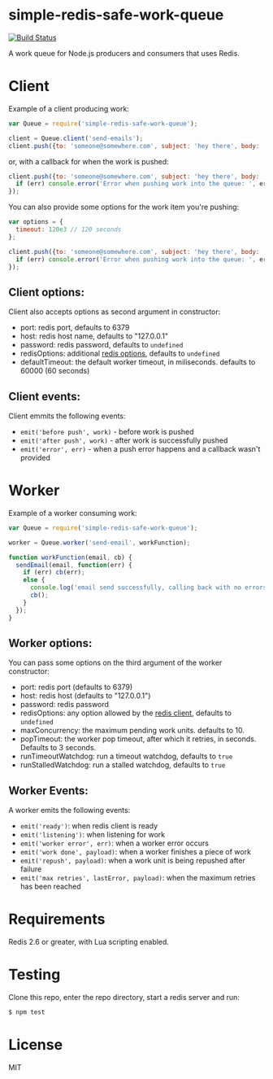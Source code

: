 # simple-redis-safe-work-queue

[![Build Status](https://travis-ci.org/pgte/simple-redis-safe-work-queue.svg)](https://travis-ci.org/pgte/simple-redis-safe-work-queue)

A work queue for Node.js producers and consumers that uses Redis.


# Client


Example of a client producing work:

```javascript
var Queue = require('simple-redis-safe-work-queue');

client = Queue.client('send-emails');
client.push({to: 'someone@somewhere.com', subject: 'hey there', body: 'yo'});
```

or, with a callback for when the work is pushed:

```javascript
client.push({to: 'someone@somewhere.com', subject: 'hey there', body: 'yo'}, function(err) {
  if (err) console.error('Error when pushing work into the queue: ', err.stack);
});
```

You can also provide some options for the work item you're pushing:

```javascript
var options = {
  timeout: 120e3 // 120 seconds
};

client.push({to: 'someone@somewhere.com', subject: 'hey there', body: 'yo'}, options, function(err) {
  if (err) console.error('Error when pushing work into the queue: ', err.stack);
});
```

## Client options:


Client also accepts options as second argument in constructor:

* port: redis port, defaults to 6379
* host: redis host name, defaults to "127.0.0.1"
* password: redis password, defaults to `undefined`
* redisOptions: additional [redis options](https://github.com/mranney/node_redis#readme), defaults to `undefined`
* defaultTimeout: the default worker timeout, in miliseconds. defaults to 60000 (60 seconds)

## Client events:

Client emmits the following events:

* `emit('before push', work)` - before work is pushed
* `emit('after push', work)` - after work is successfully pushed
* `emit('error', err)` - when a push error happens and a callback wasn't provided


# Worker

Example of a worker consuming work:

```javascript
var Queue = require('simple-redis-safe-work-queue');

worker = Queue.worker('send-email', workFunction);

function workFunction(email, cb) {
  sendEmail(email, function(err) {
    if (err) cb(err);
    else {
      console.log('email send successfully, calling back with no errors');
      cb();
    }
  });
}
```

## Worker options:

You can pass some options on the third argument of the worker constructor:

* port: redis port (defaults to 6379)
* host: redis host (defaults to "127.0.0.1")
* password: redis password
* redisOptions: any option allowed by the [redis client](https://github.com/mranney/node_redis), defaults to `undefined`
* maxConcurrency: the maximum pending work units. defaults to 10.
* popTimeout: the worker pop timeout, after which it retries, in seconds. Defaults to 3 seconds.
* runTimeoutWatchdog: run a timeout watchdog, defaults to `true`
* runStalledWatchdog: run a stalled watchdog, defaults to `true`

## Worker Events:

A worker emits the following events:

* `emit('ready')`: when redis client is ready
* `emit('listening')`: when listening for work
* `emit('worker error', err)`: when a worker error occurs
* `emit('work done', payload)`: when a worker finishes a piece of work
* `emit('repush', payload)`: when a work unit is being repushed after failure
* `emit('max retries', lastError, payload)`: when the maximum retries has been reached

# Requirements

Redis 2.6 or greater, with Lua scripting enabled.

# Testing

Clone this repo, enter the repo directory, start a redis server and run:

```bash
$ npm test
```

# License

MIT